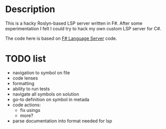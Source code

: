 # Description

This is a hacky Roslyn-based LSP server written in F#. After some experimentation
I felt I could try to hack my own custom LSP server for C#.

The code here is based on
[F# Language Server](https://github.com/fsprojects/fsharp-language-server) code.

# TODO list
 - navigation to symbol on file
 - code lenses
 - formatting
 - ability to run tests
 - navigate all symbols on solution
 - go-to definition on symbol in metada
 - code actions:
   - fix usings
   - more?
 - parse documentation into format needed for lsp
